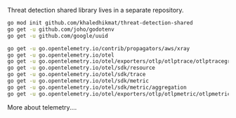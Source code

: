 Threat detection shared library lives in a separate repository.

```bash
go mod init github.com/khaledhikmat/threat-detection-shared
go get -u github.com/joho/godotenv
go get -u github.com/google/uuid

go get -u go.opentelemetry.io/contrib/propagators/aws/xray
go get -u go.opentelemetry.io/otel
go get -u go.opentelemetry.io/otel/exporters/otlp/otlptrace/otlptracegrpc
go get -u go.opentelemetry.io/otel/sdk/resource
go get -u go.opentelemetry.io/otel/sdk/trace
go get -u go.opentelemetry.io/otel/sdk/metric
go get -u go.opentelemetry.io/otel/sdk/metric/aggregation
go get -u go.opentelemetry.io/otel/exporters/otlp/otlpmetric/otlpmetricgrpc
```

More about telemetry....

